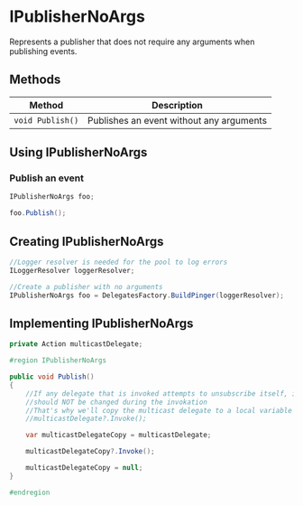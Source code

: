 # IPublisherNoArgs

Represents a publisher that does not require any arguments when publishing events.

## Methods

Method | Description
--- | ---
`void Publish()` | Publishes an event without any arguments

## Using IPublisherNoArgs

### Publish an event

```csharp
IPublisherNoArgs foo;

foo.Publish();
```

## Creating IPublisherNoArgs

```csharp
//Logger resolver is needed for the pool to log errors
ILoggerResolver loggerResolver;

//Create a publisher with no arguments
IPublisherNoArgs foo = DelegatesFactory.BuildPinger(loggerResolver);
```

## Implementing IPublisherNoArgs

```csharp
private Action multicastDelegate;

#region IPublisherNoArgs

public void Publish()
{
	//If any delegate that is invoked attempts to unsubscribe itself, it would produce an error because the collection
	//should NOT be changed during the invokation
	//That's why we'll copy the multicast delegate to a local variable and invoke it from there
	//multicastDelegate?.Invoke();

	var multicastDelegateCopy = multicastDelegate;

	multicastDelegateCopy?.Invoke();

	multicastDelegateCopy = null;
}

#endregion
```
